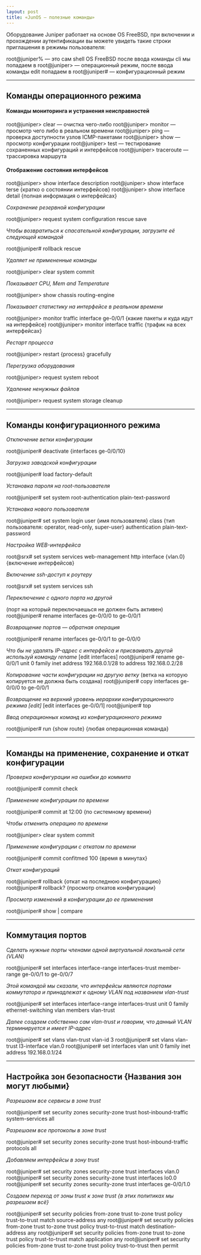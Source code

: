 ```yaml
---
layout: post
title: «JunOS — полезные команды»
---
```



Оборудование Juniper работает на основе OS FreeBSD, при включении и прохождении аутентификации вы можете увидеть такие строки приглашения в режимы пользователя:

root@juniper% — это сам shell OS FreeBSD
после ввода команды cli мы попадаем в
root@juniper> — операционный режим, после ввода команды edit попадаем в
root@juniper# — конфигурационный режим

---
**Команды операционного режима**
---

#### Команды мониторинга и устранения неисправностей

root@juniper> clear — очистка чего-либо
root@juniper> monitor — просмотр чего либо в реальном времени
root@juniper> ping — проверка доступности узлов ICMP-пакетами
root@juniper> show — просмотр конфигурации
root@juniper> test — тестирование сохраненных конфигураций и интерфейсов
root@juniper> traceroute — трассировка маршрута

#### Отображение состояния интерфейсов

root@juniper> show interface description
root@juniper> show interface terse {кратко о состоянии интерфейсов}
root@juniper> show interface detail {полная информация о интерфейсах}

*Сохранение резервной конфигурации*

root@juniper> request system configuration rescue save

*Чтобы возвратиться к спасательной конфигурации, загрузите её следующей командой*

root@juniper# rollback rescue

*Удаляет не примененные команды*

root@juniper> clear system commit

*Показывает CPU, Mem and Temperature*

root@juniper> show chassis routing-engine

*Показывает статистику на интерфейсе в реальном времени*

root@juniper> monitor traffic interface ge-0/0/1 {какие пакеты и куда идут на интерфейсе}
root@juniper> monitor interface traffic {трафик на всех интерфейсах}

*Рестарт процесса*

root@juniper> restart {process} gracefully

*Перегрузка оборудования*

root@juniper> request system reboot

*Удаление ненужных файлов*

root@juniper> request system storage cleanup

---
**Команды конфигурационного режима**
---

*Отключение ветки конфигурации*

root@juniper# deactivate {interfaces ge-0/0/10}

*Загрузка заводской конфигурации*

root@juniper# load factory-default

*Установка пароля на root-пользователя*

root@juniper# set system root-authentication plain-text-password

*Установка нового пользователя*

root@juniper# set system login user {имя пользователя} class {тип пользователя: operator, read-only, super-user} authentication plain-text-password

*Настройка WEB-интерфейса*

root@srx# set system services web-management http interface {vlan.0} {включение интерфейсов}

*Включение ssh-доступ к роутеру*

root@srx# set system services ssh

*Переключение с одного порта на другой*

(порт на который переключаешься не должен быть активен)
root@juniper# rename interfaces ge-0/0/0 to ge-0/0/1

*Возвращение портов — обратная операция*

root@juniper# rename interfaces ge-0/0/1 to ge-0/0/0

*Что бы не удалять IP-адрес с интерфейса и присваивать другой используй команду rename*
[edit interfaces]
root@juniper# rename ge-0/0/1 unit 0 family inet address 192.168.0.1/28 to address 192.168.0.2/28

*Копирование части конфигурации на другую ветку*
(ветка на которую копируется не должна быть создана)
root@juniper# copy interfaces ge-0/0/0 to ge-0/0/1

*Возвращение на верхний уровень иерархии конфигурационного режима [edit]*
[edit interfaces ge-0/0/1]
root@juniper# top

*Ввод операционных команд из конфигурационного режима*

root@juniper# run {show route} {любая операционная команда}

---
**Команды на применение, сохранение и откат конфигурации**
---

*Проверка конфигурации на ошибки до коммита*

root@juniper# commit check

*Применение конфигурации по времени*

root@juniper# commit at 12:00 {по системному времени}

*Чтобы отменить операцию по времени*

root@juniper> clear system commit

*Применение конфигурации с откатом по времени*

root@juniper# commit confitmed 100 {время в минутах}

*Откат конфигураций*

root@juniper# rollback {откат на последнюю конфигурацию}
root@juniper# rollback? {просмотр откатов конфигурации}

*Просмотр изменений в конфигурации до ее применения*

root@juniper# show | compare

---
**Коммутация портов**
---

*Сделать нужные порты членами одной виртуальной локальной сети (VLAN)*

root@juniper# set interfaces interface-range interfaces-trust member-range ge-0/0/1 to ge-0/0/7

*Этой командой мы сказали, что интерфейсы являются портами коммутатора и принадлежат к одному VLAN под названием vlan-trust*

root@juniper# set interfaces interface-range interfaces-trust unit 0 family ethernet-switching vlan members vlan-trust

*Далее создаем собственно сам vlan-trust и говорим, что данный VLAN терминируется и имеет IP-адрес*

root@juniper# set vlans vlan-trust vlan-id 3
root@juniper# set vlans vlan-trust l3-interface vlan.0
root@juniper# set interfaces vlan unit 0 family inet address 192.168.0.1/24

---
**Настройка зон безопасности {Названия зон могут любыми}**
---

*Разрешаем все сервисы в зоне trust*

root@juniper# set security zones security-zone trust host-inbound-traffic system-services all

*Разрешаем все протоколы в зоне trust*

root@juniper# set security zones security-zone trust host-inbound-traffic protocols all

*Добавляем интерфейсы в зону trust*

root@juniper# set security zones security-zone trust interfaces vlan.0
root@juniper# set security zones security-zone trust interfaces lo0.0
root@juniper# set security zones security-zone trust interfaces ge-0/0/1.0

*Создаем переход от зоны trust к зоне trust {в этих политиках мы разрешаем всё}*

root@juniper# set security policies from-zone trust to-zone trust policy trust-to-trust match source-address any
root@juniper# set security policies from-zone trust to-zone trust policy trust-to-trust match destination-address any
root@juniper# set security policies from-zone trust to-zone trust policy trust-to-trust match application any
root@juniper# set security policies from-zone trust to-zone trust policy trust-to-trust then permit
